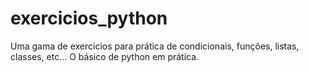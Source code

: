 # exercicios_python
Uma gama de exercicios para prática de condicionais, funções, listas, classes, etc... O básico de python em prática.
